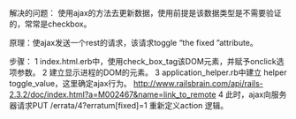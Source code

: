 解决的问题：
使用ajax的方法去更新数据，使用前提是该数据类型是不需要验证的，常常是checkbox。

原理：使ajax发送一个rest的请求，该请求toggle “the fixed ”attribute。

步骤：
1 index.html.erb中，使用check_box_tag该DOM元素，并赋予onclick选项参数。
2 建立显示进程的DOM的元素。
3 application_helper.rb中建立  helper  toggle_value，这里确定ajax行为。
    http://www.railsbrain.com/api/rails-2.3.2/doc/index.html?a=M002467&name=link_to_remote
4 此时，ajax向服务器请求PUT /errata/4?erratum[fixed]=1
  重新定义action 逻辑。
